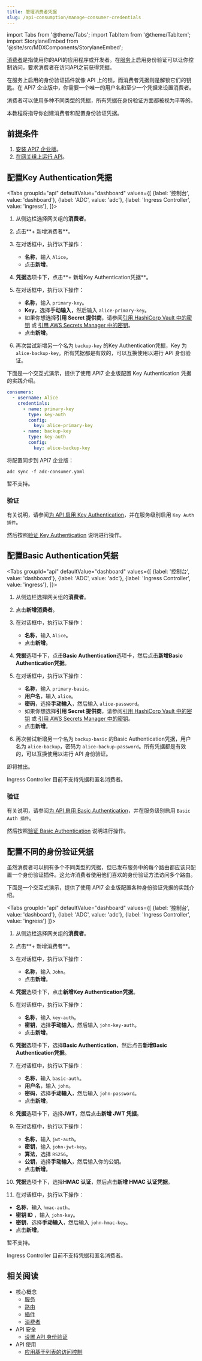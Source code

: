 ```yaml
---
title: 管理消费者凭据
slug: /api-consumption/manage-consumer-credentials
---
```


import Tabs from '@theme/Tabs';
import TabItem from '@theme/TabItem';
import StorylaneEmbed from '@site/src/MDXComponents/StorylaneEmbed';

[消费者](../key-concepts/consumers)是指使用你的API的应用程序或开发者。在[服务](../key-concepts/services)上启用身份验证可以让你控制访问，要求消费者在访问API之前获得凭据。

在服务上启用的身份验证插件就像 API 上的锁，而消费者凭据则是解锁它们的钥匙。在 API7 企业版中，你需要一个唯一的用户名和至少一个凭据来设置消费者。

消费者可以使用多种不同类型的凭据，所有凭据在身份验证方面都被视为平等的。

本教程将指导你创建消费者和配置身份验证凭据。

## 前提条件

1. [安装 API7 企业版](../getting-started/install-api7-ee)。
2. [在网关组上运行 API](../getting-started/launch-your-first-api)。

## 配置Key Authentication凭据

<Tabs
groupId="api"
defaultValue="dashboard"
values={[
{label: '控制台', value: 'dashboard'},
{label: 'ADC', value: 'adc'},
{label: 'Ingress Controller', value: 'ingress'},
]}>

<TabItem value="dashboard">

1. 从侧边栏选择网关组的**消费者**。
2. 点击**+ 新增消费者**。
3. 在对话框中，执行以下操作：
   * **名称**，输入 `Alice`。
   * 点击**新增**。
4. **凭据**选项卡下，点击**+ 新增Key Authentication凭据**。
5. 在对话框中，执行以下操作：
   * **名称**，输入 `primary-key`。
   * **Key**，选择**手动输入**，然后输入 `alice-primary-key`。
   * 如果你想选择**引用 Secret 提供商**，请参阅[引用 HashiCorp Vault 中的密钥](../api-security/hashicorp-vault) 或 [引用 AWS Secrets Manager 中的密钥](../api-security/aws-secrets-manager)。
   * 点击**新增**。

6. 再次尝试新增另一个名为 `backup-key` 的Key Authentication凭据，Key 为 `alice-backup-key`。所有凭据都是有效的，可以互换使用以进行 API 身份验证。

下面是一个交互式演示，提供了使用 API7 企业版配置 Key Authentication 凭据的实践介绍。

<StorylaneEmbed src='https://app.storylane.io/demo/1sb3joej3mek' />

</TabItem>

<TabItem value="adc">

```yaml title="adc-consumer.yaml"
consumers:
  - username: Alice
    credentials:
      - name: primary-key
        type: key-auth
        config:
          key: alice-primary-key
      - name: backup-key
        type: key-auth
        config:
          key: alice-backup-key
```

将配置同步到 API7 企业版：

```shell
adc sync -f adc-consumer.yaml
```

</TabItem>

<TabItem value="ingress">

暂不支持。

</TabItem>

</Tabs>

### 验证

有关说明，请参阅[为 API 启用 Key Authentication](../api-security/api-authentication#enable-key-authentication-for-apis)，并在服务级别启用 `Key Auth 插件`。

然后按照[验证 Key Authentication](../api-security/api-authentication#validate-key-authentication) 说明进行操作。

## 配置Basic Authentication凭据

<Tabs
groupId="api"
defaultValue="dashboard"
values={[
{label: '控制台', value: 'dashboard'},
{label: 'ADC', value: 'adc'},
{label: 'Ingress Controller', value: 'ingress'},
]}>

<TabItem value="dashboard">

1. 从侧边栏选择网关组的**消费者**。
2. 点击**新增消费者**。
3. 在对话框中，执行以下操作：
   * **名称**，输入 `Alice`。
   * 点击**新增**。
4. **凭据**选项卡下，点击**Basic Authentication**选项卡，然后点击**新增Basic Authentication凭据**。
5. 在对话框中，执行以下操作：
   * **名称**，输入 `primary-basic`。
   * **用户名**，输入 `alice`。
   * **密码**，选择**手动输入**，然后输入 `alice-password`。
   * 如果你想选择**引用 Secret 提供商**，请参阅[引用 HashiCorp Vault 中的密钥](../api-security/hashicorp-vault) 或 [引用 AWS Secrets Manager 中的密钥](../api-security/aws-secrets-manager)。
   * 点击**新增**。

6. 再次尝试新增另一个名为 `backup-basic` 的Basic Authentication凭据，用户名为 `alice-backup`，密码为 `alice-backup-password`。所有凭据都是有效的，可以互换使用以进行 API 身份验证。

</TabItem>

<TabItem value="adc">

即将推出。

</TabItem>

<TabItem value="ingress">

Ingress Controller 目前不支持凭据和匿名消费者。

</TabItem>

</Tabs>

### 验证

有关说明，请参阅[为 API 启用 Basic Authentication](../api-security/api-authentication#enable-basic-authentication-for-apis)，并在服务级别启用 `Basic Auth 插件`。

然后按照[验证 Basic Authentication](../api-security/api-authentication#validate-basic-authentication) 说明进行操作。

## 配置不同的身份验证凭据

虽然消费者可以拥有多个不同类型的凭据，但已发布服务中的每个路由都应该只配置一个身份验证插件。这允许消费者使用他们喜欢的身份验证方法访问多个路由。

下面是一个交互式演示，提供了使用 API7 企业版配置各种身份验证凭据的实践介绍。

<StorylaneEmbed src='https://app.storylane.io/demo/yi4wdp4iifjo' />

<Tabs
groupId="api"
defaultValue="dashboard"
values={[
{label: '控制台', value: 'dashboard'},
{label: 'ADC', value: 'adc'},
{label: 'Ingress Controller', value: 'ingress'}
]}>

<TabItem value="dashboard">

1. 从侧边栏选择网关组的**消费者**。
2. 点击**+ 新增消费者**。
3. 在对话框中，执行以下操作：
   * **名称**，输入 `John`。
   * 点击**新增**。
4. **凭据**选项卡下，点击**新增Key Authentication凭据**。
5. 在对话框中，执行以下操作：
   * **名称**，输入 `key-auth`。
   * **密钥**，选择**手动输入**，然后输入 `john-key-auth`。
   * 点击**新增**。

6. **凭据**选项卡下，选择**Basic Authentication**，然后点击**新增Basic Authentication凭据**。
7. 在对话框中，执行以下操作：
   * **名称**，输入 `basic-auth`。
   * **用户名**，输入 `john`。
   * **密码**，选择**手动输入**，然后输入 `john-password`。
   * 点击**新增**。

8. **凭据**选项卡下，选择**JWT**，然后点击**新增 JWT 凭据**。
9. 在对话框中，执行以下操作：
   * **名称**，输入 `jwt-auth`。
   * **密钥**，输入 `john-jwt-key`。
   * **算法**，选择 `RS256`。
   * **公钥**，选择**手动输入**，然后输入你的公钥。
   * 点击**新增**。

10. **凭据**选项卡下，选择**HMAC 认证**，然后点击**新增 HMAC 认证凭据**。
11. 在对话框中，执行以下操作：

* **名称**，输入 `hmac-auth`。
* **密钥 ID** ，输入 `john-key`。
* **密钥**，选择**手动输入**，然后输入 `john-hmac-key`。
* 点击**新增**。

</TabItem>

<TabItem value="adc">

暂不支持。

</TabItem>

<TabItem value="ingress">

Ingress Controller 目前不支持凭据和匿名消费者。

</TabItem>

</Tabs>

## 相关阅读

* 核心概念
  * [服务](../key-concepts/services)
  * [路由](../key-concepts/routes)
  * [插件](../key-concepts/plugins)
  * [消费者](../key-concepts/consumers)
* API 安全
  * [设置 API 身份验证](../api-security/api-authentication)
* API 使用
  * [应用基于列表的访问控制](./consumer-restriction)
